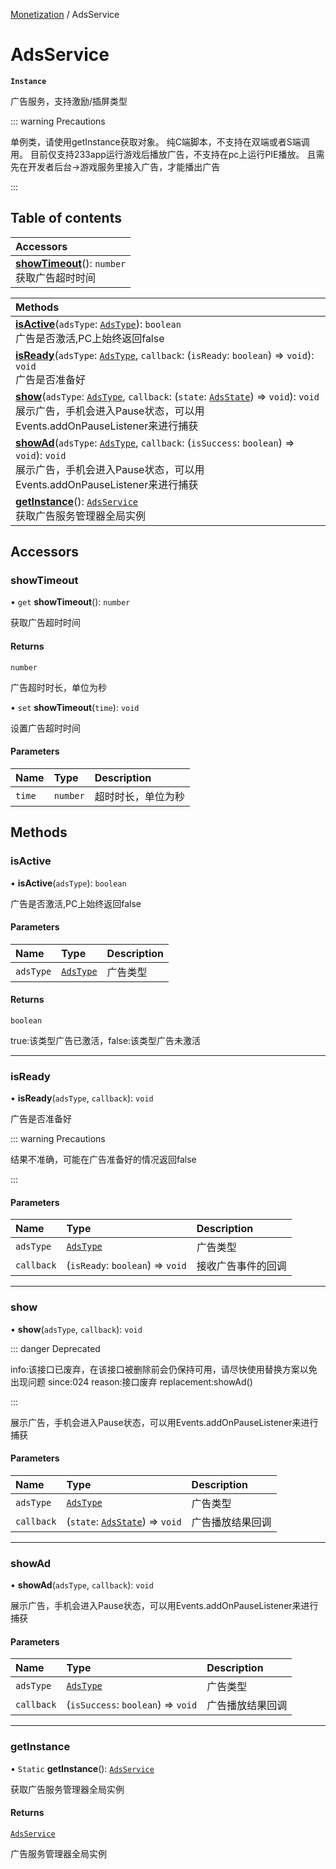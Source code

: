 [Monetization](../groups/Monetization.Monetization.md) / AdsService

# AdsService <Badge type="tip" text="Class" /> <Score text="AdsService" />

**`Instance`**

广告服务，支持激励/插屏类型

::: warning Precautions

单例类，请使用getInstance获取对象。 纯C端脚本，不支持在双端或者S端调用。 目前仅支持233app运行游戏后播放广告，不支持在pc上运行PIE播放。 且需先在开发者后台->游戏服务里接入广告，才能播出广告

:::

## Table of contents

| Accessors |
| :-----|
| **[showTimeout](Service.AdsService.md#showtimeout)**(): `number` <br> 获取广告超时时间|

| Methods |
| :-----|
| **[isActive](Service.AdsService.md#isactive)**(`adsType`: [`AdsType`](../enums/Service.AdsType.md)): `boolean` <br> 广告是否激活,PC上始终返回false|
| **[isReady](Service.AdsService.md#isready)**(`adsType`: [`AdsType`](../enums/Service.AdsType.md), `callback`: (`isReady`: `boolean`) => `void`): `void` <br> 广告是否准备好|
| **[show](Service.AdsService.md#show)**(`adsType`: [`AdsType`](../enums/Service.AdsType.md), `callback`: (`state`: [`AdsState`](../enums/Service.AdsState.md)) => `void`): `void` <br> 展示广告，手机会进入Pause状态，可以用Events.addOnPauseListener来进行捕获|
| **[showAd](Service.AdsService.md#showad)**(`adsType`: [`AdsType`](../enums/Service.AdsType.md), `callback`: (`isSuccess`: `boolean`) => `void`): `void` <br> 展示广告，手机会进入Pause状态，可以用Events.addOnPauseListener来进行捕获|
| **[getInstance](Service.AdsService.md#getinstance)**(): [`AdsService`](Service.AdsService.md) <br> 获取广告服务管理器全局实例|

## Accessors

### showTimeout <Score text="showTimeout" /> 

• `get` **showTimeout**(): `number` <Badge type="tip" text="client" />

获取广告超时时间


#### Returns

`number`

广告超时时长，单位为秒

• `set` **showTimeout**(`time`): `void` <Badge type="tip" text="client" />

设置广告超时时间


#### Parameters

| Name | Type | Description |
| :------ | :------ | :------ |
| `time` | `number` |  超时时长，单位为秒 |


## Methods

### isActive <Score text="isActive" /> 

• **isActive**(`adsType`): `boolean` <Badge type="tip" text="client" />

广告是否激活,PC上始终返回false


#### Parameters

| Name | Type | Description |
| :------ | :------ | :------ |
| `adsType` | [`AdsType`](../enums/Service.AdsType.md) |  广告类型 |

#### Returns

`boolean`

true:该类型广告已激活，false:该类型广告未激活

___

### isReady <Score text="isReady" /> 

• **isReady**(`adsType`, `callback`): `void` <Badge type="tip" text="client" />

广告是否准备好


::: warning Precautions

结果不准确，可能在广告准备好的情况返回false

:::

#### Parameters

| Name | Type | Description |
| :------ | :------ | :------ |
| `adsType` | [`AdsType`](../enums/Service.AdsType.md) |  广告类型 |
| `callback` | (`isReady`: `boolean`) => `void` |  接收广告事件的回调 |


___

### show <Score text="show" /> 

• **show**(`adsType`, `callback`): `void` <Badge type="tip" text="client" />

::: danger Deprecated

info:该接口已废弃，在该接口被删除前会仍保持可用，请尽快使用替换方案以免出现问题 since:024 reason:接口废弃 replacement:showAd()

:::

展示广告，手机会进入Pause状态，可以用Events.addOnPauseListener来进行捕获


#### Parameters

| Name | Type | Description |
| :------ | :------ | :------ |
| `adsType` | [`AdsType`](../enums/Service.AdsType.md) |  广告类型 |
| `callback` | (`state`: [`AdsState`](../enums/Service.AdsState.md)) => `void` |  广告播放结果回调 |


___

### showAd <Score text="showAd" /> 

• **showAd**(`adsType`, `callback`): `void` <Badge type="tip" text="client" />

展示广告，手机会进入Pause状态，可以用Events.addOnPauseListener来进行捕获


#### Parameters

| Name | Type | Description |
| :------ | :------ | :------ |
| `adsType` | [`AdsType`](../enums/Service.AdsType.md) |  广告类型 |
| `callback` | (`isSuccess`: `boolean`) => `void` |  广告播放结果回调 |


___

### getInstance <Score text="getInstance" /> 

• `Static` **getInstance**(): [`AdsService`](Service.AdsService.md) 

获取广告服务管理器全局实例


#### Returns

[`AdsService`](Service.AdsService.md)

广告服务管理器全局实例
